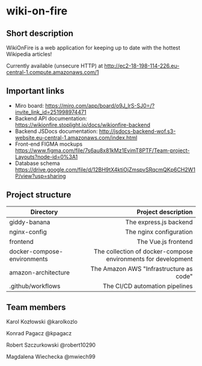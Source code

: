 # wiki-on-fire
## Short description
WikiOnFire is a web application for keeping up to date with the hottest Wikipedia articles!

Currently available (unsecure HTTP) at http://ec2-18-198-114-226.eu-central-1.compute.amazonaws.com/1 

## Important links
* Miro board: https://miro.com/app/board/o9J_lrS-SJ0=/?invite_link_id=251998974471
* Backend API documentation: https://wikionfire.stoplight.io/docs/wikionfire-backend
* Backend JSDocs documentation: http://jsdocs-backend-wof.s3-website.eu-central-1.amazonaws.com/index.html
* Front-end FIGMA mockups https://www.figma.com/file/7s6au8x81kMz1EvimT8PTF/Team-project-Layouts?node-id=0%3A1
* Database schema https://drive.google.com/file/d/12BH9tX4ktiOjZmspvSRqcmQKp6CH2W1P/view?usp=sharing

## Project structure
| Directory    | Project description |
| ------------ | ------------------: |
| giddy-banana | The express.js backend |
| nginx-config | The nginx configuration |
| frontend     | The Vue.js frontend |
| docker-compose-environments | The collection of docker-compose environments for development |
| amazon-architecture | The Amazon AWS "Infrastructure as code" |
| .github/workflows | The CI/CD automation pipelines |


## Team members
Karol Kozłowski @karolkozlo

Konrad Pagacz @kpagacz

Robert Szczurkowski @robert10290

Magdalena Wiechecka @mwiech99
